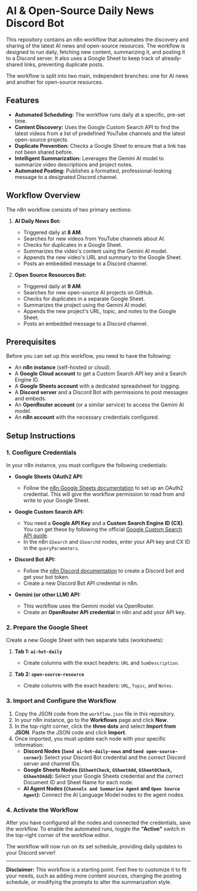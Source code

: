 # AI & Open-Source Daily News Discord Bot

This repository contains an n8n workflow that automates the discovery and sharing of the latest AI news and open-source resources. The workflow is designed to run daily, fetching new content, summarizing it, and posting it to a Discord server. It also uses a Google Sheet to keep track of already-shared links, preventing duplicate posts.

The workflow is split into two main, independent branches: one for AI news and another for open-source resources.

## Features

- **Automated Scheduling:** The workflow runs daily at a specific, pre-set time.
- **Content Discovery:** Uses the Google Custom Search API to find the latest videos from a list of predefined YouTube channels and the latest open-source projects.
- **Duplicate Prevention:** Checks a Google Sheet to ensure that a link has not been shared before.
- **Intelligent Summarization:** Leverages the Gemini AI model to summarize video descriptions and project notes.
- **Automated Posting:** Publishes a formatted, professional-looking message to a designated Discord channel.

## Workflow Overview

The n8n workflow consists of two primary sections:

1.  **AI Daily News Bot:**
    - Triggered daily at **8 AM**.
    - Searches for new videos from YouTube channels about AI.
    - Checks for duplicates in a Google Sheet.
    - Summarizes the video's content using the Gemini AI model.
    - Appends the new video's URL and summary to the Google Sheet.
    - Posts an embedded message to a Discord channel.

2.  **Open Source Resources Bot:**
    - Triggered daily at **9 AM**.
    - Searches for new open-source AI projects on GitHub.
    - Checks for duplicates in a separate Google Sheet.
    - Summarizes the project using the Gemini AI model.
    - Appends the new project's URL, topic, and notes to the Google Sheet.
    - Posts an embedded message to a Discord channel.

## Prerequisites

Before you can set up this workflow, you need to have the following:

- An **n8n instance** (self-hosted or cloud).
- A **Google Cloud account** to get a Custom Search API key and a Search Engine ID.
- A **Google Sheets account** with a dedicated spreadsheet for logging.
- A **Discord server** and a Discord Bot with permissions to post messages and embeds.
- An **OpenRouter account** (or a similar service) to access the Gemini AI model.
- An **n8n account** with the necessary credentials configured.

## Setup Instructions

### 1. Configure Credentials

In your n8n instance, you must configure the following credentials:

-   **Google Sheets OAuth2 API:**
    -   Follow the [n8n Google Sheets documentation](https://docs.n8n.io/integrations/builtin/app-nodes/n8n-nodes-base.googleSheets/) to set up an OAuth2 credential. This will give the workflow permission to read from and write to your Google Sheet.

-   **Google Custom Search API:**
    -   You need a **Google API Key** and a **Custom Search Engine ID (CX)**. You can get these by following the official [Google Custom Search API guide](https://developers.google.com/custom-search/v1/overview).
    -   In the n8n `GSearch` and `GSearchO` nodes, enter your API key and CX ID in the `queryParameters`.

-   **Discord Bot API:**
    -   Follow the [n8n Discord documentation](https://docs.n8n.io/integrations/builtin/app-nodes/n8n-nodes-base.discord/) to create a Discord bot and get your bot token.
    -   Create a new Discord Bot API credential in n8n.

-   **Gemini (or other LLM) API:**
    -   This workflow uses the Gemini model via OpenRouter.
    -   Create an **OpenRouter API credential** in n8n and add your API key.

### 2. Prepare the Google Sheet

Create a new Google Sheet with two separate tabs (worksheets):

1.  **Tab 1: `ai-hot-daily`**
    -   Create columns with the exact headers: `URL` and `SumDescription`.

2.  **Tab 2: `open-source-resource`**
    -   Create columns with the exact headers: `URL`, `Topic`, and `Notes`.

### 3. Import and Configure the Workflow

1.  Copy the JSON code from the `workflow.json` file in this repository.
2.  In your n8n instance, go to the **Workflows** page and click **New**.
3.  In the top-right corner, click the **three dots** and select **Import from JSON**. Paste the JSON code and click **Import**.
4.  Once imported, you must update each node with your specific information:
    -   **Discord Nodes (`Send ai-hot-daily-news` and `Send open-source-corner`):** Select your Discord Bot credential and the correct Discord server and channel IDs.
    -   **Google Sheets Nodes (`GSheetCheck`, `GSheetAdd`, `GSheetOCheck`, `GSheetOAdd`):** Select your Google Sheets credential and the correct Document ID and Sheet Name for each node.
    -   **AI Agent Nodes (`Channels and Summarise Agent` and `Open Source Agent`):** Connect the AI Language Model nodes to the agent nodes.

### 4. Activate the Workflow

After you have configured all the nodes and connected the credentials, save the workflow. To enable the automated runs, toggle the **"Active"** switch in the top-right corner of the workflow editor.

The workflow will now run on its set schedule, providing daily updates to your Discord server!

---

**Disclaimer:** This workflow is a starting point. Feel free to customize it to fit your needs, such as adding more content sources, changing the posting schedule, or modifying the prompts to alter the summarization style.
